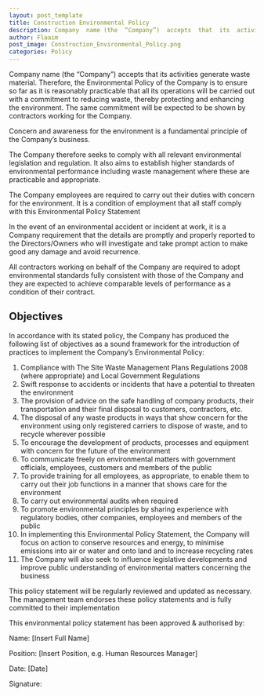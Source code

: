 ```yaml
---
layout: post_template
title: Construction Environmental Policy
description: Company  name (the  “Company”)  accepts  that  its  activities  generate  waste  material. Therefore, the  Environmental  Policy  of  the  Company  is  to  ensure  so  far  as  it  is  reasonably practicable  that  all  its  operations  will  be  carried  out  with  a  commitment  to  reducing  waste, thereby protecting and enhancing the environment.  The same commitment will be expected to be shown by contractors working for the Company.
author: Flaaim
post_image: Construction_Environmental_Policy.png
categories: Policy
---
```



Company  name (the  “Company”)  accepts  that  its  activities  generate  waste  material. Therefore, the  Environmental  Policy  of  the  Company  is  to  ensure  so  far  as  it  is  reasonably practicable  that  all  its  operations  will  be  carried  out  with  a  commitment  to  reducing  waste, thereby protecting and enhancing the environment.  The same commitment will be expected to be shown by contractors working for the Company. 

Concern  and  awareness for  the  environment  is  a  fundamental  principle  of  the  Company’s business. 

The  Company  therefore  seeks  to  comply  with  all  relevant  environmental  legislation  and regulation.  It also aims to establish higher standards of environmental performance including waste management where these are practicable and appropriate.
 
The  Company  employees  are  required  to carry  out  their  duties  with  concern  for  the environment.   It  is  a  condition  of  employment  that  all  staff  comply  with  this Environmental Policy Statement


In the  event  of  an  environmental  accident  or  incident  at  work,  it  is  a  Company  requirement that  the  details  are  promptly  and  properly  reported  to  the  Directors/Owners who  will investigate and take prompt action to make good any damage and avoid recurrence. 

All  contractors  working  on  behalf  of  the  Company  are  required  to  adopt  environmental standards  fully  consistent  with  those  of  the  Company  and  they  are  expected  to  achieve comparable levels of performance as a condition of their contract. 



## Objectives 

In  accordance  with its  stated policy,  the  Company  has  produced the  following  list  of objectives as  a  sound  framework  for  the  introduction  of  practices  to  implement  the Company’s Environmental Policy:

1. Compliance with The Site Waste Management Plans Regulations 2008 (where appropriate) and Local Government Regulations 
2. Swift  response  to  accidents  or  incidents  that  have  a  potential  to threaten  the environment 
3. The  provision  of  advice  on  the  safe  handling  of  company  products,  their transportation and their final disposal to customers, contractors, etc.
4. The  disposal  of  any  waste  products  in  ways  that  show  concern  for  the environment using only registered carriers to dispose of waste, and to recycle wherever possible
5. To  encourage  the  development  of  products,  processes  and  equipment  with concern for the future of the environment 
6. To  communicate  freely  on  environmental  matters  with  government  officials, employees, customers and members of the public
7. To provide training for all employees, as appropriate, to enable them to carry out their job functions in a manner that shows care for the environment 
8. To carry out environmental audits when required 
9. To  promote  environmental  principles  by  sharing  experience  with  regulatory bodies, other companies, employees and members of the public 
10. In implementing this Environmental Policy Statement, the Company will focus on action to conserve resources and energy, to minimise emissions into air or water and onto land and to increase recycling rates 
11. The  Company  will  also  seek  to  influence  legislative  developments  and improve  public  understanding  of  environmental  matters  concerning  the business 
 

This policy  statement  will  be  regularly  reviewed  and  updated  as  necessary.  The management  team  endorses  these  policy  statements  and  is  fully  committed  to  their implementation

This environmental policy statement has been approved & authorised by:

Name:  [Insert Full Name]

Position: [Insert Position, e.g. Human Resources Manager]

Date: [Date]

Signature:






